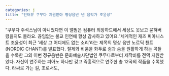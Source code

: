 ```yaml
---
categories: j
title: "인터뷰 쿠무다 지원받아 명상음반 낸 음악가 조윤성"
---
```

“쿠무다 주석스님이 아니었다면 이 앨범은 컴퓨터 외장하드에서 세상도 못보고 묻혀버렸을지도 몰라요. 끊임없는 불교 인연에 항상 감사하고 있어요.”세계적인 재즈 피아니스트 조윤성이 최근 ‘세상 그 어디에도 없는 소리’라는 제목의 명상 음반 노르딕 챈트(NORDIC CHANT)를 발표했다. 절제와 비움을 화두로 쉼과 숨을 원활하게 하는 곡들을 수록한 그의 이번 정규음반은 문화예술사단법인 쿠무다로부터 제작비를 전액 지원받았다. 자신이 연주하는 피아노 하나만 갖고 즉흥적으로 연주한 총 12곡의 작품을 수록했다. 라싸로 가는 길, 조로서도,